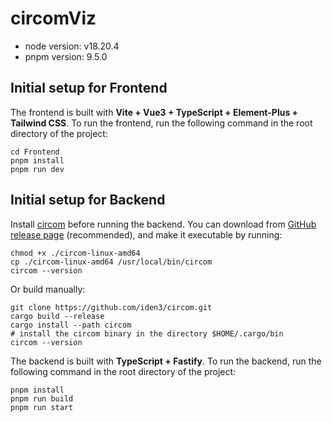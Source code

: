 # circomViz

- node version: v18.20.4
- pnpm version: 9.5.0

## Initial setup for Frontend
The frontend is built with **Vite + Vue3 + TypeScript + Element-Plus + Tailwind CSS**. To run the frontend, run the following command in the root directory of the project:

```shell
cd Frontend
pnpm install
pnpm run dev
```

## Initial setup for Backend

Install [circom](https://github.com/iden3/circom) before running the backend. You can download from [GitHub release page](https://github.com/iden3/circom/releases) (recommended), and make it executable by running:
```shell
chmod +x ./circom-linux-amd64
cp ./circom-linux-amd64 /usr/local/bin/circom
circom --version
```
Or build manually:
```shell
git clone https://github.com/iden3/circom.git
cargo build --release
cargo install --path circom
# install the circom binary in the directory $HOME/.cargo/bin
circom --version
```

The backend is built with **TypeScript + Fastify**. To run the backend, run the following command in the root directory of the project:
```shell
pnpm install
pnpm run build
pnpm run start
```